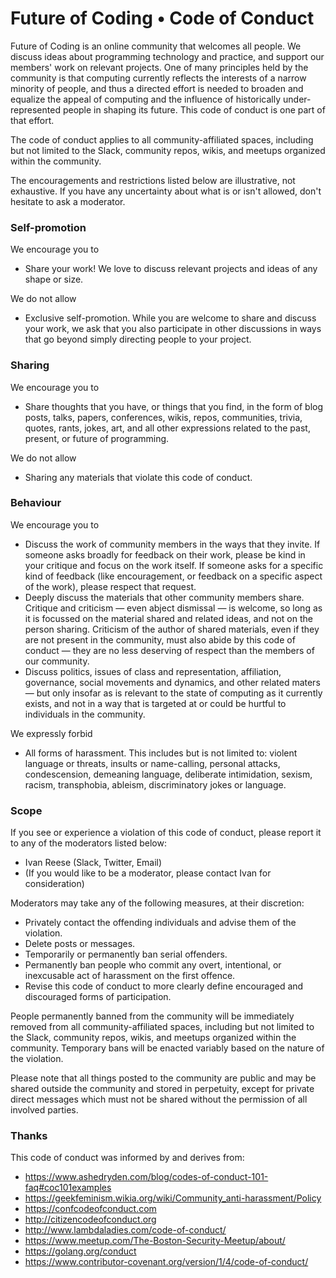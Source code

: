 # Future of Coding • Code of Conduct

Future of Coding is an online community that welcomes all people. We discuss ideas about programming technology and practice, and support our members' work on relevant projects. One of many principles held by the community is that computing currently reflects the interests of a narrow minority of people, and thus a directed effort is needed to broaden and equalize the appeal of computing and the influence of historically under-represented people in shaping its future. This code of conduct is one part of that effort.

The code of conduct applies to all community-affiliated spaces, including but not limited to the Slack, community repos, wikis, and meetups organized within the community.

The encouragements and restrictions listed below are illustrative, not exhaustive. If you have any uncertainty about what is or isn't allowed, don't hesitate to ask a moderator.

### Self-promotion

We encourage you to
* Share your work! We love to discuss relevant projects and ideas of any shape or size.

We do not allow
* Exclusive self-promotion. While you are welcome to share and discuss your work, we ask that you also participate in other discussions in ways that go beyond simply directing people to your project.

### Sharing

We encourage you to
* Share thoughts that you have, or things that you find, in the form of blog posts, talks, papers, conferences, wikis, repos, communities, trivia, quotes, rants, jokes, art, and all other expressions related to the past, present, or future of programming.

We do not allow
* Sharing any materials that violate this code of conduct.

### Behaviour

We encourage you to
* Discuss the work of community members in the ways that they invite. If someone asks broadly for feedback on their work, please be kind in your critique and focus on the work itself. If someone asks for a specific kind of feedback (like encouragement, or feedback on a specific aspect of the work), please respect that request.
* Deeply discuss the materials that other community members share. Critique and criticism — even abject dismissal — is welcome, so long as it is focussed on the material shared and related ideas, and not on the person sharing. Criticism of the author of shared materials, even if they are not present in the community, must also abide by this code of conduct — they are no less deserving of respect than the members of our community.
* Discuss politics, issues of class and representation, affiliation, governance, social movements and dynamics, and other related maters — but only insofar as is relevant to the state of computing as it currently exists, and not in a way that is targeted at or could be hurtful to individuals in the community.

We expressly forbid
* All forms of harassment. This includes but is not limited to: violent language or threats, insults or name-calling, personal attacks, condescension, demeaning language, deliberate intimidation, sexism, racism, transphobia, ableism, discriminatory jokes or language.

### Scope

If you see or experience a violation of this code of conduct, please report it to any of the moderators listed below:

* Ivan Reese (Slack, Twitter, Email)
* (If you would like to be a moderator, please contact Ivan for consideration)

Moderators may take any of the following measures, at their discretion:
* Privately contact the offending individuals and advise them of the violation.
* Delete posts or messages.
* Temporarily or permanently ban serial offenders.
* Permanently ban people who commit any overt, intentional, or inexcusable act of harassment on the first offence.
* Revise this code of conduct to more clearly define encouraged and discouraged forms of participation.

People permanently banned from the community will be immediately removed from all community-affiliated spaces, including but not limited to the Slack, community repos, wikis, and meetups organized within the community. Temporary bans will be enacted variably based on the nature of the violation.

Please note that all things posted to the community are public and may be shared outside the community and stored in perpetuity, except for private direct messages which must not be shared without the permission of all involved parties.

### Thanks

This code of conduct was informed by and derives from:
* https://www.ashedryden.com/blog/codes-of-conduct-101-faq#coc101examples
* https://geekfeminism.wikia.org/wiki/Community_anti-harassment/Policy
* https://confcodeofconduct.com
* http://citizencodeofconduct.org
* http://www.lambdaladies.com/code-of-conduct/
* https://www.meetup.com/The-Boston-Security-Meetup/about/
* https://golang.org/conduct
* https://www.contributor-covenant.org/version/1/4/code-of-conduct/
